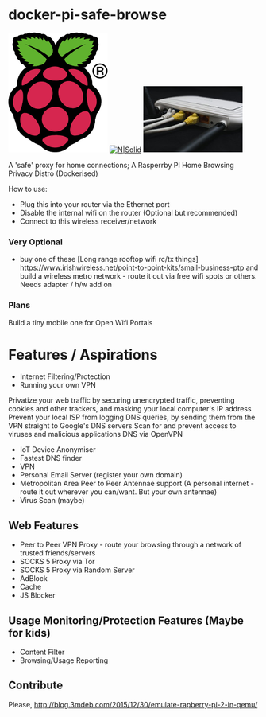 # docker-pi-safe-browse
[![N|Solid](icons/Raspi_Colour_R-200x200.png)]( http://www.raspberrypi.org )
[![N|Solid](https://www.docker.com/sites/default/files/legal/small_v.png)]( https://www.docker.com/ )
[![N|Solid](icons/Adsl-Home-Router-Broadband-Wireless-Modem-1861612.jpg)]( Borrowed )


A 'safe' proxy for home connections; A Rasperrby PI Home Browsing Privacy Distro (Dockerised)

How to use:
- Plug this into your router via the Ethernet port
- Disable the internal wifi on the router (Optional but recommended)
- Connect to this wireless receiver/network

### Very Optional
- buy one of these [Long range rooftop wifi rc/tx things] https://www.irishwireless.net/point-to-point-kits/small-business-ptp and build a wireless metro network - route it out via free wifi spots or others. Needs adapter / h/w add on

### Plans 
Build a tiny mobile one for Open Wifi Portals

# Features / Aspirations
- Internet Filtering/Protection
- Running your own VPN

Privatize your web traffic by securing unencrypted traffic, preventing cookies and other trackers, and masking your local computer's IP address
Prevent your local ISP from logging DNS queries, by sending them from the VPN straight to Google's DNS servers
Scan for and prevent access to viruses and malicious applications
DNS via OpenVPN


- IoT Device Anonymiser
- Fastest DNS finder
- VPN
- Personal Email Server (register your own domain)
- Metropolitan Area Peer to Peer Antennae support (A personal internet - route it out wherever you can/want. But your own
antennae)
- Virus Scan (maybe)

## Web Features
- Peer to Peer VPN Proxy - route your browsing through a network of trusted friends/servers
- SOCKS 5 Proxy via Tor
- SOCKS 5 Proxy via Random Server
- AdBlock
- Cache
- JS Blocker

## Usage Monitoring/Protection Features (Maybe for kids)
- Content Filter
- Browsing/Usage Reporting

## Contribute
Please, http://blog.3mdeb.com/2015/12/30/emulate-rapberry-pi-2-in-qemu/
